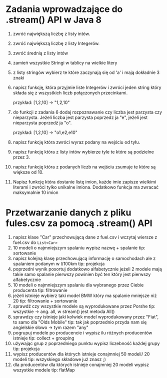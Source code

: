 # Zadania wprowadzające do .stream() API w Java 8

1. zwróć największą liczbę z listy intów.
2. zwróć największą liczbę z listy Integerów.
3. zwróć średnią z listy intów
4. zamień wszystkie Stringi w tablicy na wielkie litery
5. z listy stringów wybierz te które zaczynają się od 'a' i mają dokładnie 3 znaki
6. napisz funkcję, która przyjmie liste Integerów i zwróci jeden string który składa się z wszystkich liczb połączonych przecinkami.

    przykład: [1,2,10] -> "1,2,10"

7. do funkcji z zadania 6 dodaj rozpoznawanie czy liczba jest parzysta czy nieparzysta. Jeżeli liczba jest parzysta poprzedz ja "e", jeżeli jest nieparzysta poprzedź ja "o".

    przykład: [1,2,10] -> "o1,e2,e10"

8. napisz funkcję która zwróci wyraz podany na wejściu od tyłu.
9. napisz funkcję która z listy intów wybierze tyle te które są podzielne przez 3.
10. napisz funkcję która z podanych liczb na wejściu zsumuje te które są większe od 10.
11. Napisz funkcję która dostanie listę imion, każde imie zapisze wielkimi literami i zwróci tylko unikalne imiona. Dodatkowo funkcja ma zwracać maksymalnie 10 imion


# Przetwarzanie danych z pliku fules.csv za pomocą .stream() API

1. napisz klase "Car" przechowującą dane z fuel.csv i wczytaj wiersze z fuel.csv do `List<Car>`
2. 10 modeli o najmniejszym spalaniu
    wypisz nazwę + spalanie
    tip: sortowanie
3. napisz kolejną klasę przechowującą informację o samochodach ale z spalaniem podanym w l/100km
    tip: projekcja
4. poprzedni wynik posortuj dodatkowo alfabetycznie
    jeżeli 2 modele mają takie samo spalanie pierwszy powinien być ten który jest pierwszy alfabetycznie
5. 10 modeli o najmniejszym spalaniu dla wybranego przez Ciebie producenta
    tip: filtrowanie
6. jeżeli istnieje wybierz taki model BMW który ma spalanie mniejsze niż 20
    tip: filtrowanie + sortowanie
7. sprawdź czy wszystkie modele są wyprodukowane przez Porshe
    tip: wszystkie -> ang. all, w stream() jest metoda All()
8. sprawdzy czy istnieje jaki kolwiek model wyprodukowany przez "Fiat", to samo dla "Olds Mobile"
    tip: tak jak poprzednio przyda nam się angielskie słowo -> tym razem "any"
9. pogrupuj modele po producencie i wypisz ilu różnych producentów istnieje
    tip: collect + grouping
10. używając grup z poprzedniego punktu wypisz liczebność każdej grupy
    tip: projekcja
11. wypisz producentów dla których istnieje conajmniej 50 modeli/ 20 modeli
    tip: wszyskiego składowe już znasz ;)
12. dla producentów dla których istnieje conajmniej 20 modeli wypisz wszystkie modele
    tip: flatMap